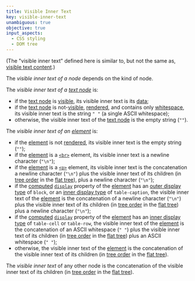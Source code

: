 ```yaml
---
title: Visible Inner Text
key: visible-inner-text
unambiguous: true
objective: true
input_aspects:
  - CSS styling
  - DOM tree
---
```


(The "visible inner text" defined here is similar to, but not the same as, [visible text content][].)

The <dfn>visible inner text of a node</dfn> depends on the kind of node. 

The <dfn id="visible-inner-text:for-text">visible inner text of a [text node][]</dfn> is:
-   if the [text node][] is [visible][], its visible inner text is its [data][];
-   if the [text node][] is not-[visible][], [rendered][], and contains only [whitespace][], its visible inner text is the string `" "` (a single ASCII whitespace);
-   otherwise, the visible inner text of the [text node][] is the empty string (`""`).


The <dfn id="visible-inner-text:for-element">visible inner text of an [element][]</dfn> is:
-   if the [element][] is not [rendered][], its visible inner text is the empty string (`""`);
-   if the [element][] is a [`<br>`][<br>] element, its visible inner text is a newline character (`"\n"`);
-   if the [element][] is a [`<p>`][<p>] element, its visible inner text is the concatenation a newline character (`"\n"`) plus the visible inner text of its children (in [tree order][] in the [flat tree][]), plus a newline character (`"\n"`);
-   if the [computed][] [`display`][display] property of the [element][] has an [outer display type][] of `block`, or an [inner display type][] of `table-caption`, the visible inner text of the [element][] is the concatenation of a newline character (`"\n"`) plus the visible inner text of its children (in [tree order][] in the [flat tree][]) plus a newline character (`"\n"`);
-   if the [computed][] [`display`][display] property of the [element][] has an [inner display type][] of `table-cell` or `table-row`, the visible inner text of the [element][] is the concatenation of an ASCII whitespace (`" "`) plus the visible inner text of its children (in [tree order][] in the [flat tree][]) plus an ASCII whitespace (`" "`);
-   otherwise, the visible inner text of the [element][] is the concatenation of the visible inner text of its children (in [tree order][] in the [flat tree][]).


The <dfn>visible inner text</dfn> of any other node is the concatenation of the visible inner text of its children (in [tree order][] in the [flat tree][]).

[<br>]: https://html.spec.whatwg.org/#the-br-element
[<p>]: https://html.spec.whatwg.org/#the-p-element
[computed]: https://drafts.csswg.org/css-cascade/#computed
[data]: https://dom.spec.whatwg.org/#concept-cd-data
[display]: https://drafts.csswg.org/css2/#propdef-display
[element]: https://dom.spec.whatwg.org/#element
[flat tree]: https://drafts.csswg.org/css-scoping/#flat-tree
[inner display type]: https://drafts.csswg.org/css-display/#inner-display-type
[outer display type]: https://drafts.csswg.org/css-display/#outer-display-type
[rendered]: https://html.spec.whatwg.org/#being-rendered
[text node]: https://dom.spec.whatwg.org/#text
[tree order]: https://dom.spec.whatwg.org/#concept-tree-order
[visible]: #visible
[visible text content]: #visible-text-content
[whitespace]: #whitespace
